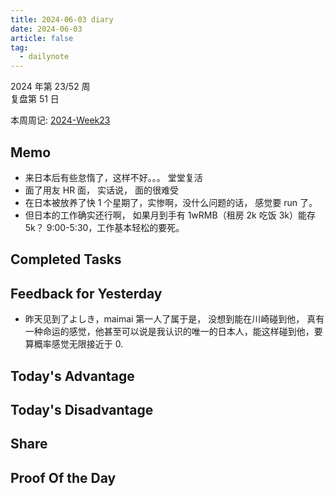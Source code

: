 ```yaml
---
title: 2024-06-03 diary
date: 2024-06-03
article: false
tag:
  - dailynote
---
```

  
2024 年第 23/52 周  
复盘第 51 日

本周周记: [2024-Week23](2024-Week23)

## Memo
- 来日本后有些怠惰了，这样不好。。。 堂堂复活
- 面了用友 HR 面， 实话说， 面的很难受
- 在日本被放养了快 1 个星期了，实惨啊，没什么问题的话， 感觉要 run 了。
- 但日本的工作确实还行啊， 如果月到手有 1wRMB（租房 2k 吃饭 3k）能存 5k？ 9:00-5:30，工作基本轻松的要死。

## Completed Tasks

## Feedback for Yesterday
- 昨天见到了よしき，maimai 第一人了属于是， 没想到能在川崎碰到他， 真有一种命运的感觉，他甚至可以说是我认识的唯一的日本人，能这样碰到他，要算概率感觉无限接近于 0. 

## Today's Advantage

## Today's Disadvantage

## Share

## Proof Of the Day
